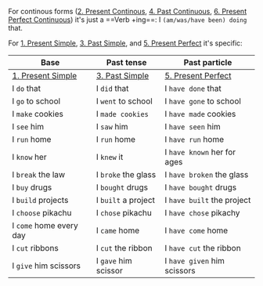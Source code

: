 For continous forms ([2. Present Continous](../Tenses/2.%20Present%20Continous.md), [4. Past Continuous](../Tenses/4.%20Past%20Continuous.md), [6. Present Perfect Continuous](../Tenses/6.%20Present%20Perfect%20Continuous.md)) it's just a ==Verb +ing==:	I `(am/was/have been) doing` that.

For [1. Present Simple](../Tenses/1.%20Present%20Simple.md), [3. Past Simple](../Tenses/3.%20Past%20Simple.md), and [5. Present Perfect](../Tenses/5.%20Present%20Perfect.md) it's specific:

| **Base** | **Past tense** | **Past particle** |
| - | - | - |
| [1. Present Simple](../Tenses/1.%20Present%20Simple.md) | [3. Past Simple](../Tenses/3.%20Past%20Simple.md) | [5. Present Perfect](../Tenses/5.%20Present%20Perfect.md) |
| I `do` that | I `did` that | I `have done` that |
| I `go` to school | I `went` to school | I `have gone` to school |
| I `make` cookies | I `made cookies` | I `have made` cookies |
| I `see` him | I `saw` him | I `have seen` him | 
| I `run` home | I `run` home | I `have run` home |
| I `know` her | I `knew` it | I `have known` her for ages |
| I `break` the law | I `broke` the glass | I `have broken` the glass |
| I `buy` drugs | I `bought` drugs | I `have bought` drugs |
| I `build` projects | I `built` a project | I `have built` the project |
| I `choose` pikachu | I `chose` pikachu | I `have chose` pikachy |
| I `come` home every day | I `came` home | I `have come` home |
| I `cut` ribbons | I `cut` the ribbon | I `have cut` the ribbon |
| I `give` him scissors | I `gave` him scissor | I `have given` him scissors |
